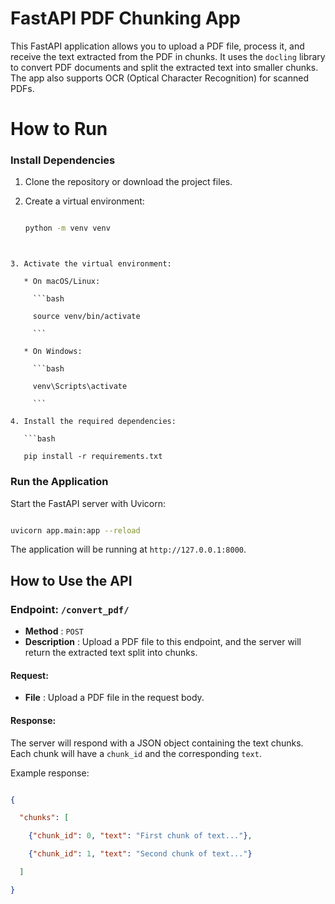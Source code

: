 

# FastAPI PDF Chunking App

This FastAPI application allows you to upload a PDF file, process it, and receive the text extracted from the PDF in chunks. It uses the `docling` library to convert PDF documents and split the extracted text into smaller chunks. The app also supports OCR (Optical Character Recognition) for scanned PDFs.

# How to Run

### Install Dependencies

1. Clone the repository or download the project files.
2. Create a virtual environment:

   ```bash

   python -m venv venv

   ```

```


3. Activate the virtual environment:

   * On macOS/Linux:

     ```bash

     source venv/bin/activate

     ```

   * On Windows:

     ```bash

     venv\Scripts\activate

     ```

4. Install the required dependencies:

   ```bash

   pip install -r requirements.txt

```

### Run the Application

Start the FastAPI server with Uvicorn:

```bash

uvicorn app.main:app --reload

```

The application will be running at `http://127.0.0.1:8000`.

## How to Use the API

### Endpoint: `/convert_pdf/`

* **Method** : `POST`
* **Description** : Upload a PDF file to this endpoint, and the server will return the extracted text split into chunks.

#### Request:

* **File** : Upload a PDF file in the request body.

#### Response:

The server will respond with a JSON object containing the text chunks. Each chunk will have a `chunk_id` and the corresponding `text`.

Example response:

```json

{

  "chunks": [

    {"chunk_id": 0, "text": "First chunk of text..."},

    {"chunk_id": 1, "text": "Second chunk of text..."}

  ]

}

```
